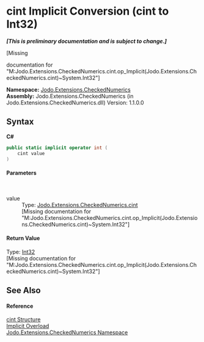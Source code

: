 # cint&nbsp;Implicit Conversion (cint to Int32)
 _**\[This is preliminary documentation and is subject to change.\]**_

\[Missing <summary> documentation for "M:Jodo.Extensions.CheckedNumerics.cint.op_Implicit(Jodo.Extensions.CheckedNumerics.cint)~System.Int32"\]

**Namespace:**&nbsp;<a href="N_Jodo_Extensions_CheckedNumerics">Jodo.Extensions.CheckedNumerics</a><br />**Assembly:**&nbsp;Jodo.Extensions.CheckedNumerics (in Jodo.Extensions.CheckedNumerics.dll) Version: 1.1.0.0

## Syntax

**C#**<br />
``` C#
public static implicit operator int (
	cint value
)
```


#### Parameters
&nbsp;<dl><dt>value</dt><dd>Type: <a href="T_Jodo_Extensions_CheckedNumerics_cint">Jodo.Extensions.CheckedNumerics.cint</a><br />\[Missing <param name="value"/> documentation for "M:Jodo.Extensions.CheckedNumerics.cint.op_Implicit(Jodo.Extensions.CheckedNumerics.cint)~System.Int32"\]</dd></dl>

#### Return Value
Type: <a href="https://docs.microsoft.com/dotnet/api/system.int32" target="_blank" rel="noopener noreferrer">Int32</a><br />\[Missing <returns> documentation for "M:Jodo.Extensions.CheckedNumerics.cint.op_Implicit(Jodo.Extensions.CheckedNumerics.cint)~System.Int32"\]

## See Also


#### Reference
<a href="T_Jodo_Extensions_CheckedNumerics_cint">cint Structure</a><br /><a href="Overload_Jodo_Extensions_CheckedNumerics_cint_op_Implicit">Implicit Overload</a><br /><a href="N_Jodo_Extensions_CheckedNumerics">Jodo.Extensions.CheckedNumerics Namespace</a><br />